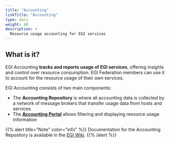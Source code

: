 ```yaml
---
title: "Accounting"
linkTitle: "Accounting"
type: docs
weight: 40
description: >
  Resource usage accounting for EGI services
---
```


## What is it?

EGI Accounting **tracks and reports usage of EGI services**, offering
insights and control over resource consumption. EGI Federation members can use
it to account for the resource usage of their own services.

EGI Accounting consists of two main components:

- The **Accounting Repository** is where all accounting data is collected by a
  network of message brokers that transfer usage data from hosts and services
- The **[Accounting Portal](https://accounting.egi.eu)** allows filtering
  and displaying resource usage information

{{% alert title="Note" color="info" %}} Documentation for the Accounting
Repository is available in the
[EGI Wiki](https://wiki.egi.eu/wiki/Accounting_Repository).
{{% /alert %}}
